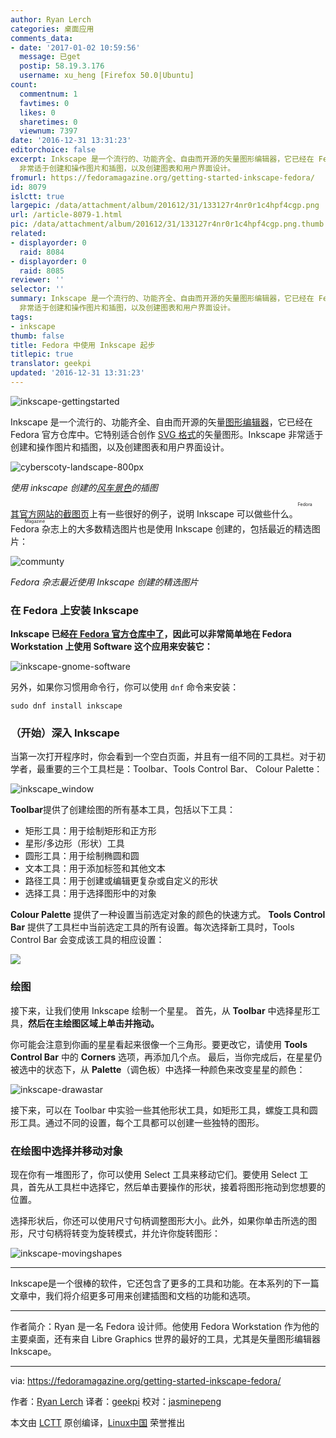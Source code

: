 ```yaml
---
author: Ryan Lerch
categories: 桌面应用
comments_data:
- date: '2017-01-02 10:59:56'
  message: 已get
  postip: 58.19.3.176
  username: xu_heng [Firefox 50.0|Ubuntu]
count:
  commentnum: 1
  favtimes: 0
  likes: 0
  sharetimes: 0
  viewnum: 7397
date: '2016-12-31 13:31:23'
editorchoice: false
excerpt: Inkscape 是一个流行的、功能齐全、自由而开源的矢量图形编辑器，它已经在 Fedora 官方仓库中。它特别适合创作 SVG 格式的矢量图形。Inkscape
  非常适于创建和操作图片和插图，以及创建图表和用户界面设计。
fromurl: https://fedoramagazine.org/getting-started-inkscape-fedora/
id: 8079
islctt: true
largepic: /data/attachment/album/201612/31/133127r4nr0r1c4hpf4cgp.png
url: /article-8079-1.html
pic: /data/attachment/album/201612/31/133127r4nr0r1c4hpf4cgp.png.thumb.jpg
related:
- displayorder: 0
  raid: 8084
- displayorder: 0
  raid: 8085
reviewer: ''
selector: ''
summary: Inkscape 是一个流行的、功能齐全、自由而开源的矢量图形编辑器，它已经在 Fedora 官方仓库中。它特别适合创作 SVG 格式的矢量图形。Inkscape
  非常适于创建和操作图片和插图，以及创建图表和用户界面设计。
tags:
- inkscape
thumb: false
title: Fedora 中使用 Inkscape 起步
titlepic: true
translator: geekpi
updated: '2016-12-31 13:31:23'
---
```


![inkscape-gettingstarted](/data/attachment/album/201612/31/133127r4nr0r1c4hpf4cgp.png)


Inkscape 是一个流行的、功能齐全、自由而开源的矢量[图形编辑器](https://inkscape.org/)，它已经在 Fedora 官方仓库中。它特别适合创作 [SVG 格式](https://en.wikipedia.org/wiki/Scalable_Vector_Graphics)的矢量图形。Inkscape 非常适于创建和操作图片和插图，以及创建图表和用户界面设计。


![cyberscoty-landscape-800px](/data/attachment/album/201612/31/133127sioxrleepceervix.png)


*使用 inkscape 创建的[风车景色](https://openclipart.org/detail/185885/windmill-in-landscape)的插图*


[其官方网站的截图页](https://inkscape.org/en/about/screenshots/)上有一些很好的例子，说明 Inkscape 可以做些什么。<ruby> Fedora 杂志 <rt>  Fedora Magazine </rt></ruby>上的大多数精选图片也是使用 Inkscape 创建的，包括最近的精选图片：


![communty](/data/attachment/album/201612/31/133128wt62z5g5aramhgei.png)


*Fedora 杂志最近使用 Inkscape 创建的精选图片*


### 在 Fedora 上安装 Inkscape


**Inkscape 已经[在 Fedora 官方仓库中了](https://apps.fedoraproject.org/packages/inkscape)，因此可以非常简单地在 Fedora Workstation 上使用 Software 这个应用来安装它：**


![inkscape-gnome-software](/data/attachment/album/201612/31/133129frrwz1xo1l1vvwrv.png)


另外，如果你习惯用命令行，你可以使用 `dnf` 命令来安装：



```
sudo dnf install inkscape

```

### （开始）深入 Inkscape


当第一次打开程序时，你会看到一个空白页面，并且有一组不同的工具栏。对于初学者，最重要的三个工具栏是：Toolbar、Tools Control Bar、 Colour Palette：


![inkscape_window](/data/attachment/album/201612/31/133129ow8x4dd17kk1wqqq.png)


**Toolbar**提供了创建绘图的所有基本工具，包括以下工具：


* 矩形工具：用于绘制矩形和正方形
* 星形/多边形（形状）工具
* 圆形工具：用于绘制椭圆和圆
* 文本工具：用于添加标签和其他文本
* 路径工具：用于创建或编辑更复杂或自定义的形状
* 选择工具：用于选择图形中的对象


**Colour Palette** 提供了一种设置当前选定对象的颜色的快速方式。 **Tools Control Bar** 提供了工具栏中当前选定工具的所有设置。每次选择新工具时，Tools Control Bar 会变成该工具的相应设置：


![](/data/attachment/album/201612/31/133130ifyhgoiuyl5rglwa.gif)


### 绘图


接下来，让我们使用 Inkscape 绘制一个星星。 首先，从 **Toolbar** 中选择星形工具，**然后在主绘图区域上单击并拖动。**


你可能会注意到你画的星星看起来很像一个三角形。要更改它，请使用 **Tools Control Bar** 中的 **Corners** 选项，再添加几个点。 最后，当你完成后，在星星仍被选中的状态下，从 **Palette**（调色板）中选择一种颜色来改变星星的颜色：


![inkscape-drawastar](/data/attachment/album/201612/31/133130d1313xx6c7n613w6.gif)


接下来，可以在 Toolbar 中实验一些其他形状工具，如矩形工具，螺旋工具和圆形工具。通过不同的设置，每个工具都可以创建一些独特的图形。


### 在绘图中选择并移动对象


现在你有一堆图形了，你可以使用 Select 工具来移动它们。要使用 Select 工具，首先从工具栏中选择它，然后单击要操作的形状，接着将图形拖动到您想要的位置。


选择形状后，你还可以使用尺寸句柄调整图形大小。此外，如果你单击所选的图形，尺寸句柄将转变为旋转模式，并允许你旋转图形：


![inkscape-movingshapes](/data/attachment/album/201612/31/133130rmv1m99m3p6dq6w1.gif)




---


Inkscape是一个很棒的软件，它还包含了更多的工具和功能。在本系列的下一篇文章中，我们将介绍更多可用来创建插图和文档的功能和选项。




---


作者简介：Ryan 是一名 Fedora 设计师。他使用 Fedora Workstation 作为他的主要桌面，还有来自 Libre Graphics 世界的最好的工具，尤其是矢量图形编辑器 Inkscape。




---


via: <https://fedoramagazine.org/getting-started-inkscape-fedora/>


作者：[Ryan Lerch](http://ryanlerch.id.fedoraproject.org/) 译者：[geekpi](https://github.com/geekpi) 校对：[jasminepeng](https://github.com/jasminepeng)


本文由 [LCTT](https://github.com/LCTT/TranslateProject) 原创编译，[Linux中国](https://linux.cn/) 荣誉推出